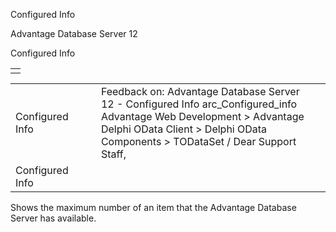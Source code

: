 Configured Info




Advantage Database Server 12  

Configured Info

|  |
| --- |
|  |

|  |  |  |  |  |
| --- | --- | --- | --- | --- |
| Configured Info |  |  | Feedback on: Advantage Database Server 12 - Configured Info arc\_Configured\_info Advantage Web Development > Advantage Delphi OData Client > Delphi OData Components > TODataSet / Dear Support Staff, |  |
| Configured Info |  |  |  |  |

Shows the maximum number of an item that the Advantage Database Server has available.